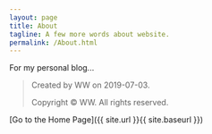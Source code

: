 ```yaml
---
layout: page
title: About
tagline: A few more words about website.
permalink: /About.html
---
```


For my personal blog...

>	Created by WW on 2019-07-03.
>
>	Copyright © WW. All rights reserved.



[Go to the Home Page]({{ site.url }}{{ site.baseurl }})
